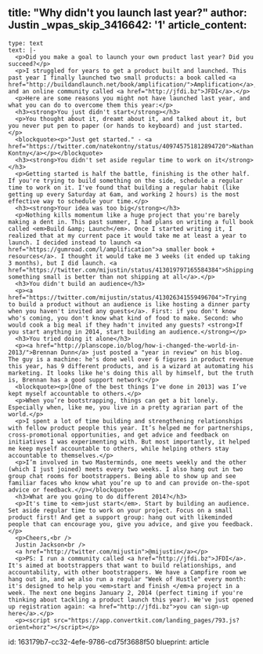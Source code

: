 title: "Why didn't you launch last year?"
author: Justin
_wpas_skip_3416642: '1'
article_content:
  -
    type: text
    text: |-
      <p>Did you make a goal to launch your own product last year? Did you succeed?</p>
      <p>I struggled for years to get a product built and launched. This past year I finally launched two small products: a book called <a href="http://buildandlaunch.net/book/amplification/">Amplification</a>, and an online community called <a href="http://jfdi.bz">JFDI</a>.</p>
      <p>Here are some reasons you might not have launched last year, and what you can do to overcome them this year:</p>
      <h3><strong>You just didn't start</strong></h3>
      <p>You thought about it, dreamt about it, and talked about it, but you never put pen to paper (or hands to keyboard) and just started.</p>
      <blockquote><p>"Just get started." - <a href="https://twitter.com/natekontny/status/409745751812894720">Nathan Kontny</a></p></blockquote>
      <h3><strong>You didn't set aside regular time to work on it</strong></h3>
      <p>Getting started is half the battle, finishing is the other half. If you're trying to build something on the side, schedule a regular time to work on it. I've found that building a regular habit (like getting up every Saturday at 6am, and working 2 hours) is the most effective way to schedule your time.</p>
      <h3><strong>Your idea was too big</strong></h3>
      <p>Nothing kills momentum like a huge project that you're barely making a dent in. This past summer, I had plans on writing a full book called <em>Build &amp; Launch</em>. Once I started writing it, I realized that at my current pace it would take me at least a year to launch. I decided instead to launch <a href="https://gumroad.com/l/amplification">a smaller book + resources</a>. I thought it would take me 3 weeks (it ended up taking 3 months), but I did launch. <a href="https://twitter.com/mijustin/status/413019797165584384">Shipping something small is better than not shipping at all</a>.</p>
      <h3>You didn't build an audience</h3>
      <p><a href="https://twitter.com/mijustin/status/413026341559496704">Trying to build a product without an audience is like hosting a dinner party when you haven't invited any guests</a>. First: if you don't know who's coming, you don't know what kind of food to make. Second: who would cook a big meal if they hadn't invited any guests? <strong>If you start anything in 2014, start building an audience.</strong></p>
      <h3>You tried doing it alone</h3>
      <p><a href="http://planscope.io/blog/how-i-changed-the-world-in-2013/">Brennan Dunn</a> just posted a "year in review" on his blog. The guy is a machine: he's done well over 6 figures in product revenue this year, has 9 different products, and is a wizard at automating his marketing. It looks like he's doing this all by himself, but the truth is, Brennan has a good support network:</p>
      <blockquote><p>[One of the best things I've done in 2013] was I’ve kept myself accountable to others.</p>
      <p>When you’re bootstrapping, things can get a bit lonely. Especially when, like me, you live in a pretty agrarian part of the world.</p>
      <p>I spent a lot of time building and strengthening relationships with fellow product people this year. It’s helped me for partnerships, cross-promotional opportunities, and get advice and feedback on initiatives I was experimenting with. But most importantly, it helped me keep myself accountable to others, while helping others stay accountable to themselves.</p>
      <p>I’m involved in two Masterminds, one meets weekly and the other (which I just joined) meets every two weeks. I also hang out in two group chat rooms for bootstrappers. Being able to show up and see familiar faces who know what you’re up to and can provide on-the-spot advice or feedback.</p></blockquote>
      <h3>What are you going to do different 2014?</h3>
      <p>It's time to <em>just start</em>. Start by building an audience. Set aside regular time to work on your project. Focus on a small product first! And get a support group: hang out with likeminded people that can encourage you, give you advice, and give you feedback.</p>
      <p>Cheers,<br />
      Justin Jackson<br />
      <a href="http://twitter.com/mijustin">@mijustin</a></p>
      <p>PS: I run a community called <a href="http://jfdi.bz">JFDI</a>. It's aimed at bootstrappers that want to build relationships, and accountability, with other bootstrappers. We have a Campfire room we hang out in, and we also run a regular "Week of Hustle" every month: it's designed to help you <em>start and finish </em>a project in a week. The next one begins January 2, 2014 (perfect timing if you're thinking about tackling a product launch this year). We've just opened up registration again: <a href="http://jfdi.bz">you can sign-up here</a>.</p>
      <p><script src="https://app.convertkit.com/landing_pages/793.js?orient=horz"></script></p>
id: 163179b7-cc32-4efe-9786-cd75f3688f50
blueprint: article
